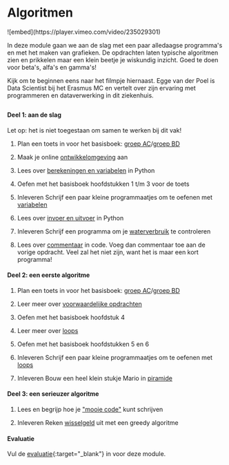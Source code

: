 # Algoritmen

<div class="embed-float">
![embed](https://player.vimeo.com/video/235029301)
</div>

In deze module gaan we aan de slag met een paar alledaagse programma's en met het maken van grafieken. De opdrachten laten typische algoritmen zien en prikkelen maar een klein beetje je wiskundig inzicht. Goed te doen voor beta's, alfa's en gamma's!

Kijk om te beginnen eens naar het filmpje hiernaast. Egge van der Poel is Data Scientist bij het Erasmus MC en vertelt over zijn ervaring met programmeren en dataverwerking in dit ziekenhuis.

<p style="margin-top:2em;"></p>

#### Deel 1: aan de slag

Let op: het is niet toegestaan om samen te werken bij dit vak!

1. Plan een toets in voor het basisboek: [groep AC](https://calendly.com/betagamma/test-1-groep-ac)/[groep BD](https://calendly.com/betagamma/test-1-groep-bd)

1. Maak je online [ontwikkelomgeving](/naslag/installatie-online) aan

2. Lees over [berekeningen en variabelen](/python/variabelen) in Python

3. Oefen met het basisboek hoofdstukken 1 t/m 3 voor de toets

4. <span class="badge badge-secondary">Inleveren</span> Schrijf een paar kleine programmaatjes om te oefenen met [variabelen](/practice/variabelen)

5. Lees over [invoer en uitvoer](/python/io) in Python

6. <span class="badge badge-secondary">Inleveren</span> Schrijf een programma om je [waterverbruik](/algoritmen/water) te controleren

7. Lees over [commentaar](/python/comments) in code. Voeg dan commentaar toe aan de vorige opdracht. Veel zal het niet zijn, want het is maar een kort programma!

#### Deel 2: een eerste algoritme

1. Plan een toets in voor het basisboek: [groep AC](https://calendly.com/betagamma/test-2-groep-ac)/[groep BD](https://calendly.com/betagamma/test-2-groep-bd)

1. Leer meer over [voorwaardelijke opdrachten](/python/voorwaarden)

2. Oefen met het basisboek hoofdstuk 4

3. Leer meer over [loops](/python/loops)

4. Oefen met het basisboek hoofdstukken 5 en 6

5. <span class="badge badge-secondary">Inleveren</span> Schrijf een paar kleine programmaatjes om te oefenen met [loops](/practice/loops)

6. <span class="badge badge-secondary">Inleveren</span> Bouw een heel klein stukje Mario in [piramide](/algoritmen/piramide)

#### Deel 3: een serieuzer algoritme

1. Lees en begrijp hoe je ["mooie code"](/naslag/stijlgids) kunt schrijven

2. <span class="badge badge-secondary">Inleveren</span> Reken [wisselgeld](/algoritmen/wisselgeld) uit met een greedy algoritme

#### Evaluatie

Vul de [evaluatie](https://goo.gl/forms/OND0S4NQSsPeCkbv1){:target="_blank"} in voor deze module.
